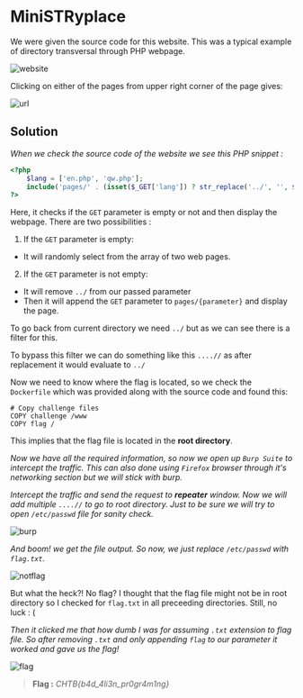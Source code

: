# MiniSTRyplace
We were given the source code for this website. This was a typical example of directory transversal through PHP webpage.

![website](https://github.com/1n4n0/HTB-Cyber-Apocalypse-2021/blob/main/Web/MiniSTRypalace/images/S1.png?raw=true)

Clicking on either of the pages from upper right corner of the page gives:

![url](https://github.com/1n4n0/HTB-Cyber-Apocalypse-2021/blob/main/Web/MiniSTRypalace/images/S2.png?raw=true)
## Solution
*When we check the source code of the website we see this PHP snippet :*

```php
<?php
    $lang = ['en.php', 'qw.php'];
    include('pages/' . (isset($_GET['lang']) ? str_replace('../', '', $_GET['lang']) : $lang[array_rand($lang)]));
?>
```
Here, it checks if the `GET` parameter is empty or not and then display the webpage. There are two possibilities :
1. If the `GET` parameter is empty:
 - It will randomly select from the array of two web pages.

2. If the `GET` parameter is not empty:
- It will remove `../` from our passed parameter 
- Then it will append the `GET` parameter to `pages/{parameter}` and display the page.

To go back from current directory we need `../` but as we can see there is a filter for this.

To bypass this filter we can do something like this `....//` as after replacement it would evaluate to `../`

Now we need to know where the flag is located, so we check the `Dockerfile` which was provided along with the source code and found this:
```docker
# Copy challenge files
COPY challenge /www
COPY flag /
```
This implies that the flag file is located in the **root directory**.

*Now we have all the required information, so now we open up `Burp Suite` to intercept the traffic. This can also done using `Firefox` browser through it's networking section but we will stick with burp.*

*Intercept the traffic and send the request to __repeater__ window. Now we will add multiple `....//` to go to root directory. Just to be sure we will try to open `/etc/passwd` file for sanity check.*

![burp](https://github.com/1n4n0/HTB-Cyber-Apocalypse-2021/blob/main/Web/MiniSTRypalace/images/S4.png?raw=true)

*And boom! we get the file output. So now, we just replace `/etc/passwd` with `flag.txt`.*

![notflag](https://github.com/1n4n0/HTB-Cyber-Apocalypse-2021/blob/main/Web/MiniSTRypalace/images/S5.png?raw=true)

But what the heck?! No flag? I thought that the flag file might not be in root directory so I checked for `flag.txt` in all preceeding directories. Still, no luck : (

*Then it clicked me that how dumb I was for assuming `.txt` extension to flag file. So after removing `.txt` and only appending `flag` to our parameter it worked and gave us the flag!*

![flag](https://github.com/1n4n0/HTB-Cyber-Apocalypse-2021/blob/main/Web/MiniSTRypalace/images/S6.png?raw=true)

> **Flag :** _CHTB{b4d_4li3n_pr0gr4m1ng}_
